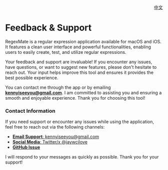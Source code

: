 <p align="right">
  <a href="./feedback.zh.md">中文</a>
</p>
<!--rehype:style=float: right; bottom: -36px; position: relative;-->

Feedback & Support
===

RegexMate is a regular expression application available for macOS and iOS. It features a clean user interface and powerful functionalities, enabling users to easily create, test, and utilize regular expressions.

Your feedback and support are invaluable! If you encounter any issues, have questions, or want to suggest new features, please don't hesitate to reach out. Your input helps improve this tool and ensures it provides the best possible experience.  

You can contact me through the app or by emailing **kennyiseeyou@gmail.com**. I am committed to assisting you and ensuring a smooth and enjoyable experience. Thank you for choosing this tool!  

### Contact Information  

If you need support or encounter any issues while using the application, feel free to reach out via the following channels:  

- [**Email Support**: kennyiseeyou@gmail.com](mailto:kennyiseeyou@gmail.com)  
- [**Social Media**: Twitter/x @jaywcjlove](https://twitter.com/jaywcjlove)  
- [**GitHub Issue**](https://github.com/jaywcjlove/regex-mate/issues/new/choose)  

I will respond to your messages as quickly as possible. Thank you for your support!

